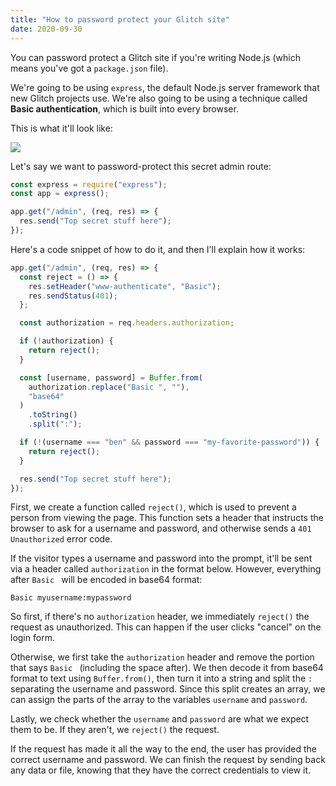 ```yaml
---
title: "How to password protect your Glitch site"
date: 2020-09-30
---
```


You can password protect a Glitch site if you're writing Node.js (which means you've got a `package.json` file).

We're going to be using `express`, the default Node.js server framework that new Glitch projects use. We're also going to be using a technique called **Basic authentication**, which is built into every browser.

This is what it'll look like:

![](https://user-images.githubusercontent.com/30215449/105643146-2f63bd80-5e5c-11eb-809a-c84cfccf02f0.png)

Let's say we want to password-protect this secret admin route:

```javascript
const express = require("express");
const app = express();

app.get("/admin", (req, res) => {
  res.send("Top secret stuff here");
});
```

Here's a code snippet of how to do it, and then I'll explain how it works:

```javascript
app.get("/admin", (req, res) => {
  const reject = () => {
    res.setHeader("www-authenticate", "Basic");
    res.sendStatus(401);
  };

  const authorization = req.headers.authorization;

  if (!authorization) {
    return reject();
  }

  const [username, password] = Buffer.from(
    authorization.replace("Basic ", ""),
    "base64"
  )
    .toString()
    .split(":");

  if (!(username === "ben" && password === "my-favorite-password")) {
    return reject();
  }

  res.send("Top secret stuff here");
});
```

First, we create a function called `reject()`, which is used to prevent a person from viewing the page. This function sets a header that instructs the browser to ask for a username and password, and otherwise sends a `401 Unauthorized` error code.

If the visitor types a username and password into the prompt, it'll be sent via a header called `authorization` in the format below. However, everything after `Basic ` will be encoded in base64 format:

```
Basic myusername:mypassword
```

So first, if there's no `authorization` header, we immediately `reject()` the request as unauthorized. This can happen if the user clicks "cancel" on the login form.

Otherwise, we first take the `authorization` header and remove the portion that says `Basic ` (including the space after). We then decode it from base64 format to text using `Buffer.from()`, then turn it into a string and split the `:` separating the username and password. Since this split creates an array, we can assign the parts of the array to the variables `username` and `password`.

Lastly, we check whether the `username` and `password` are what we expect them to be. If they aren't, we `reject()` the request.

If the request has made it all the way to the end, the user has provided the correct username and password. We can finish the request by sending back any data or file, knowing that they have the correct credentials to view it.
